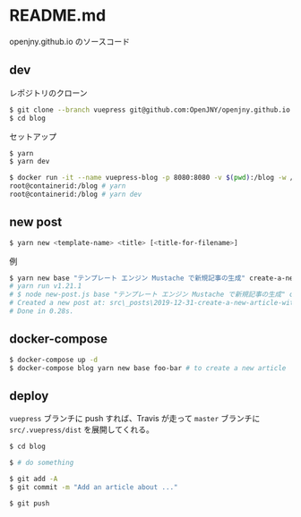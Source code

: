 # README.md

openjny.github.io のソースコード

## dev

レポジトリのクローン

```bash
$ git clone --branch vuepress git@github.com:OpenJNY/openjny.github.io.git blog
$ cd blog
```

セットアップ

```bash
$ yarn
$ yarn dev

$ docker run -it --name vuepress-blog -p 8080:8080 -v $(pwd):/blog -w /blog node:latest /bin/bash
root@containerid:/blog # yarn
root@containerid:/blog # yarn dev
```

## new post

```bash
$ yarn new <template-name> <title> [<title-for-filename>]
```

例

```bash
$ yarn new base "テンプレート エンジン Mustache で新規記事の生成" create-a-new-article-with-mustache
# yarn run v1.21.1
# $ node new-post.js base "テンプレート エンジン Mustache で新規記事の生成" create-a-new-article-with-mustache
# Created a new post at: src\_posts\2019-12-31-create-a-new-article-with-mustache.md
# Done in 0.28s.
```

## docker-compose

```bash
$ docker-compose up -d
$ docker-compose blog yarn new base foo-bar # to create a new article
```

## deploy

`vuepress` ブランチに push すれば、Travis が走って `master` ブランチに `src/.vuepress/dist` を展開してくれる。

```bash
$ cd blog

$ # do something

$ git add -A
$ git commit -m "Add an article about ..."

$ git push
```